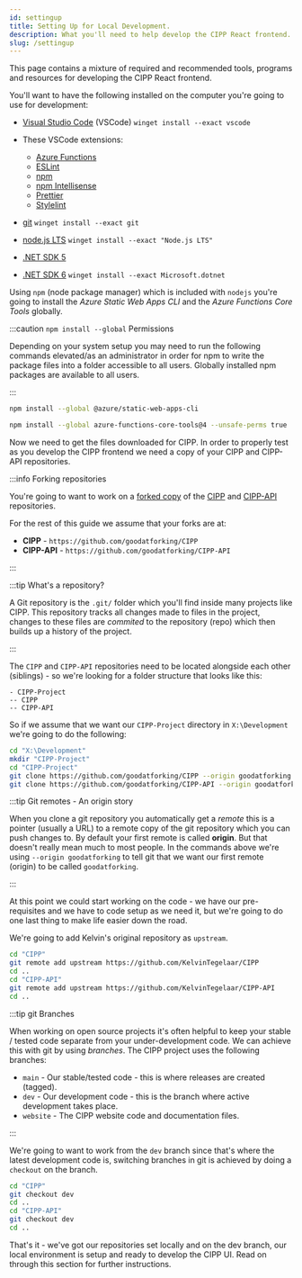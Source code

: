 ```yaml
---
id: settingup
title: Setting Up for Local Development.
description: What you'll need to help develop the CIPP React frontend.
slug: /settingup
---
```


This page contains a mixture of required and recommended tools, programs and resources for developing the CIPP React frontend.

You'll want to have the following installed on the computer you're going to use for development:

* [Visual Studio Code](https://code.visualstudio.com) (VSCode) `winget install --exact vscode`
* These VSCode extensions:
  * [Azure Functions](https://marketplace.visualstudio.com/items?itemName=ms-azuretools.vscode-azurefunctions)
  * [ESLint](https://marketplace.visualstudio.com/items?itemName=dbaeumer.vscode-eslint)
  * [npm](https://marketplace.visualstudio.com/items?itemName=eg2.vscode-npm-script)
  * [npm Intellisense](https://marketplace.visualstudio.com/items?itemName=christian-kohler.npm-intellisense)
  * [Prettier](https://marketplace.visualstudio.com/items?itemName=esbenp.prettier-vscode)
  * [Stylelint](https://marketplace.visualstudio.com/items?itemName=stylelint.vscode-stylelint)

* [git](https://git-scm.com/download/win) `winget install --exact git`
* [node.js LTS](https://nodejs.org/en/download/) `winget install --exact "Node.js LTS"`
* [.NET SDK 5](https://dotnet.microsoft.com/en-us/download/dotnet/5.0)
* [.NET SDK 6](https://dotnet.microsoft.com/en-us/download/dotnet/6.0) `winget install --exact Microsoft.dotnet`

Using `npm` (node package manager) which is included with `nodejs` you're going to install the *Azure Static Web Apps CLI* and the *Azure Functions Core Tools* globally.

:::caution `npm install --global` Permissions

Depending on your system setup you may need to run the following commands elevated/as an administrator in order for npm to write the package files into a folder accessible to all users. Globally installed npm packages are available to all users.

:::

```bash title="Installing the Azure Static Web Apps CLI"
npm install --global @azure/static-web-apps-cli
```

```bash title="Installing the Azure Functions Core Tools"
npm install --global azure-functions-core-tools@4 --unsafe-perms true
```

Now we need to get the files downloaded for CIPP. In order to properly test as you develop the CIPP frontend we need a copy of your CIPP and CIPP-API repositories.

:::info Forking repositories

You're going to want to work on a [forked copy](https://docs.github.com/en/get-started/quickstart/fork-a-repo) of the [CIPP](https://github.com/KelvinTegelaar/CIPP) and [CIPP-API](https://github.com/KelvinTegelaar/CIPP-API) repositories.

For the rest of this guide we assume that your forks are at:

* **CIPP** - `https://github.com/goodatforking/CIPP`
* **CIPP-API** - `https://github.com/goodatforking/CIPP-API`

:::

:::tip What's a repository?

A Git repository is the `.git/` folder which you'll find inside many projects like CIPP. This repository tracks all changes made to files in the project, changes to these files are *commited* to the repository (repo) which then builds up a history of the project.

:::

The `CIPP` and `CIPP-API` repositories need to be located alongside each other (siblings) - so we're looking for a folder structure that looks like this:

```plain
- CIPP-Project
-- CIPP
-- CIPP-API
```

So if we assume that we want our `CIPP-Project` directory in `X:\Development` we're going to do the following:

```bash
cd "X:\Development"
mkdir "CIPP-Project"
cd "CIPP-Project"
git clone https://github.com/goodatforking/CIPP --origin goodatforking
git clone https://github.com/goodatforking/CIPP-API --origin goodatforking
```

:::tip Git remotes - An origin story

When you clone a git repository you automatically get a *remote* this is a pointer (usually a URL) to a remote copy of the git repository which you can push changes to. By default your first remote is called **origin**. But that doesn't really mean much to most people. In the commands above we're using `--origin goodatforking` to tell git that we want our first remote (origin) to be called `goodatforking`.

:::

At this point we could start working on the code - we have our pre-requisites and we have to code setup as we need it, but we're going to do one last thing to make life easier down the road.

We're going to add Kelvin's original repository as `upstream`.

```bash
cd "CIPP"
git remote add upstream https://github.com/KelvinTegelaar/CIPP
cd ..
cd "CIPP-API"
git remote add upstream https://github.com/KelvinTegelaar/CIPP-API
cd ..
```

:::tip git Branches

When working on open source projects it's often helpful to keep your stable / tested code separate from your under-development code. We can achieve this with git by using *branches*. The CIPP project uses the following branches:

* `main` - Our stable/tested code - this is where releases are created (tagged).
* `dev` - Our development code - this is the branch where active development takes place.
* `website` - The CIPP website code and documentation files.

:::

We're going to want to work from the `dev` branch since that's where the latest development code is, switching branches in git is achieved by doing a `checkout` on the branch.

```bash
cd "CIPP"
git checkout dev
cd ..
cd "CIPP-API"
git checkout dev
cd ..
```

That's it - we've got our repositories set locally and on the dev branch, our local environment is setup and ready to develop the CIPP UI. Read on through this section for further instructions.
